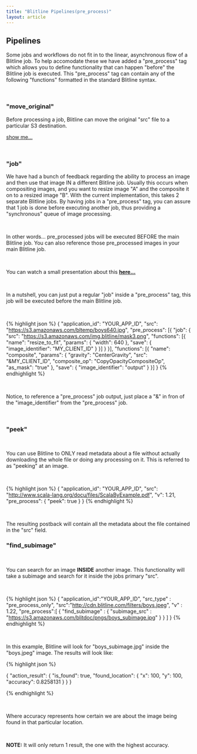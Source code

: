 ```yaml
---
title: "Blitline Pipelines(pre_process)"
layout: article
---
```


## Pipelines

Some jobs and workflows do not fit in to the linear, asynchronous flow of a Blitline job. To help accomodate these we have added a "pre_process" tag which allows you to define functionality that can happen "before" the Blitline job is executed. This "pre_process" tag can contain any of the following "functions" formatted in the standard Blitline syntax.

<br/>

### "move_original"
Before processing a job, Blitline can move the original "src" file to a particular S3 destination.

[show me...](https://www.blitline.com/docs/gist_runner?gist_id=5051044)

<br/>

### "job"
We have had a bunch of feedback regarding the ability to process an image and then use that image IN a different Blitline job. Usually this occurs when compositing images, and you want to resize image "A" and the composite it on to a resized image "B". With the current implementation, this takes 2 separate Blitline jobs. By having jobs in a "pre_process" tag, you can assure that 1 job is done before executing another job, thus providing a "synchronous" queue of image processing.

<br/>

In other words... pre_processed jobs will be executed BEFORE the main Blitline job. You can also reference those pre_processed images in your main Blitline job.

<br/>

You can watch a small presentation about this **[here...](http://prezi.com/ztgpuvoyrtwa/using-the-blitline-pre_process-tag/)**

<br/>

In a nutshell, you can just put a regular "job" inside a "pre_process" tag, this job will be executed before the main Blitline job. 

<br/>

{% highlight json %}
{
  "application_id": "YOUR_APP_ID",
  "src": "https://s3.amazonaws.com/bltemp/boys640.jpg",
  "pre_process": [{
    "job": {
      "src": "https://s3.amazonaws.com/img.blitline/mask3.png",
      "functions": [{
        "name": "resize_to_fit",
        "params": {
          "width": 640
        },
        "save": {
          "image_identifier": "MY_CLIENT_ID"
        }
      }]
    }
  }],
  "functions": [{
    "name": "composite",
    "params": {
      "gravity": "CenterGravity",
      "src": "&MY_CLIENT_ID",
      "composite_op": "CopyOpacityCompositeOp",
      "as_mask": "true"
    },
    "save": {
      "image_identifier": "output"
    }
  }]
}
{% endhighlight %}

<br/>

Notice, to reference a "pre_process" job output, just place a "&" in fron of the "image_identifier" from the "pre_process" job.

<br/>

### "peek"

<br/>

You can use Blitline to ONLY read metadata about a file without actually downloading the whole file or doing any processing on it. This is referred to as "peeking" at an image.

<br/>

{% highlight json %}
{
  "application_id": "YOUR_APP_ID",
  "src": "http://www.scala-lang.org/docu/files/ScalaByExample.pdf",
  "v": 1.21,
  "pre_process": {
    "peek": true
  }
}
{% endhighlight %}

<br/>

The resulting postback will contain all the metadata about the file contained in the "src" field.

### "find_subimage"

<br/>

You can search for an image **INSIDE** another image. This functionality will take a subimage and search for it inside the jobs primary "src".

<br/>

{% highlight json %}
{
    "application_id":"YOUR_APP_ID",
    "src_type" : "pre_process_only",
    "src":"http://cdn.blitline.com/filters/boys.jpeg",
    "v" : 1.22,
    "pre_process":[
        {
            "find_subimage" : {
                "subimage_src" : "https://s3.amazonaws.com/blitdoc/pngs/boys_subimage.jpg"
            }
        }
    ]
}
{% endhighlight %}

<br/>

In this example, Blitline will look for "boys_subimage.jpg" inside the "boys.jpeg" image. The results will look like:

{% highlight json %}

{
  "action_result": {
    "is_found": true,
    "found_location": {
      "x": 100,
      "y": 100,
      "accuracy": 0.8258131
    }
  }
}

{% endhighlight %}

<br/>

Where accuracy represents how certain we are about the image being found in that particular location.

<br/>

**NOTE:** It will only return 1 result, the one with the highest accuracy.




